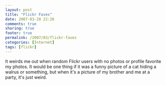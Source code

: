 ```yaml
---
layout: post
title: "Flickr Faves"
date: 2007-03-20 22:26
comments: true
sharing: true
footer: true
permalink: /2007/03/flickr-faves
categories: [Internet]
tags: [flickr]
---
```

It weirds me out when random Flickr users with no photos or profile favorite my photos.  It would be one thing if it was a funny picture of a cat hiding a walrus or something, but when it's a picture of my brother and me at a party, it's just weird.
